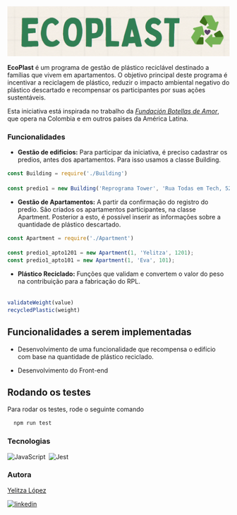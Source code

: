 
![Ecoplast](./src/img/ecoPlastBrand.png)

**EcoPlast** é um programa de gestão de plástico reciclável destinado a famílias que vivem em apartamentos. O objetivo principal deste programa é incentivar a reciclagem de plástico, reduzir o impacto ambiental negativo do plástico descartado e recompensar os participantes por suas ações sustentáveis. 

Esta iniciativa está inspirada no trabalho da [*Fundación Botellas de Amor*](https://botellasdeamor.org/co/), que opera na Colombia e em outros paises da América Latina.


### Funcionalidades

- **Gestão de edificios:** Para participar da iniciativa, é preciso cadastrar os predios, antes dos apartamentos. Para isso usamos a classe Building.

```javascript
const Building = require('./Building')

const predio1 = new Building('Reprograma Tower', 'Rua Todas em Tech, 52', 70710280);
```

- **Gestão de Apartamentos:** A partir da confirmação do registro do predio. São criados os apartamentos participantes, na classe Apartment. Posterior a esto, é possível inserir as informações sobre a quantidade de plástico descartado.

```javascript
const Apartment = require('./Apartment')

const predio1_apto1201 = new Apartment(1, 'Yelitza', 1201);
const predio1_apto101 = new Apartment(1, 'Eva', 101);

```

- **Plástico Reciclado:** Funções que validam e convertem o valor do peso na contribuição para a fabricação do RPL.

```javascript

validateWeight(value)
recycledPlastic(weight)

```

## Funcionalidades a serem implementadas

- Desenvolvimento de uma funcionalidade que recompensa o edifício com base na quantidade de plástico reciclado.

- Desenvolvimento do Front-end

## Rodando os testes

Para rodar os testes, rode o seguinte comando

```bash
  npm run test
```

### Tecnologias

  ![JavaScript](https://img.shields.io/badge/-JavaScript-0D1117?style=for-the-badge&logo=javascript&labelColor=0D1117)&nbsp;
  ![Jest](https://img.shields.io/badge/-Jest-0D1117?style=for-the-badge&logo=jest&labelColor=0D1117)&nbsp;

### Autora

[Yelitza López](https://www.github.com/yelalopez)

[![linkedin](https://img.shields.io/badge/linkedin-0A66C2?style=for-the-badge&logo=linkedin&logoColor=white)](https://www.linkedin.com/in/yelitza-lopez/)

